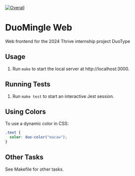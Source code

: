 [![Overall](https://img.shields.io/endpoint?style=flat&url=https%3A%2F%2Fapp.opslevel.com%2Fapi%2Fservice_level%2FJiX04hmEs_C5NMvtTWuIIU_B_ooCtDeuAsZmmGPOD7w)](https://app.opslevel.com/services/duo-mingle-web/maturity-report)

# DuoMingle Web

Web frontend for the 2024 Thrive internship project DuoType

## Usage

1. Run `make` to start the local server at http://localhost:3000.

## Running Tests

1. Run `make test` to start an interactive Jest session.

## Using Colors

To use a dynamic color in CSS:

```scss
.text {
  color: duo-color("macaw");
}
```

## Other Tasks

See Makefile for other tasks.
